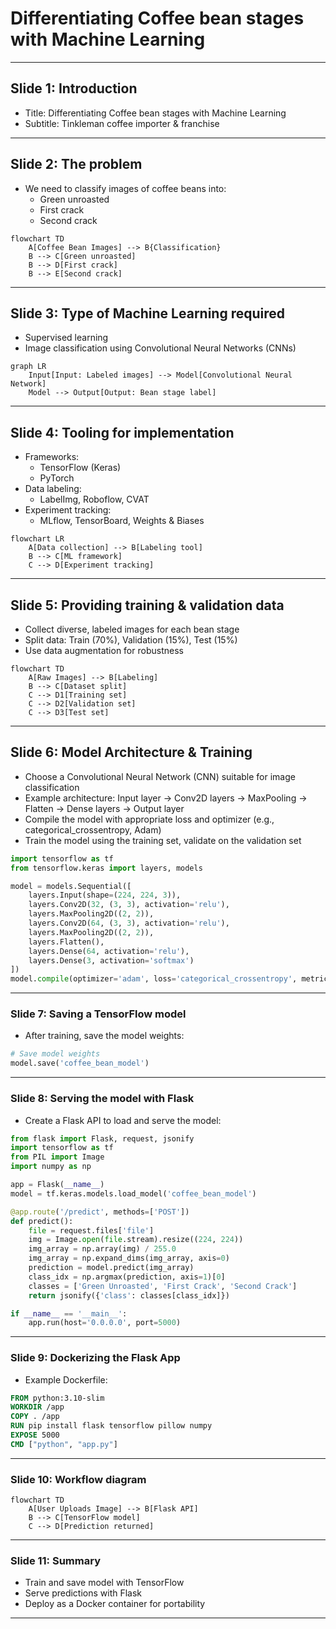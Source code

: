 # Differentiating Coffee bean stages with Machine Learning

---
## Slide 1: Introduction
- Title: Differentiating Coffee bean stages with Machine Learning
- Subtitle: Tinkleman coffee importer & franchise

<!-- Speaker notes: 
Why: Start by welcoming the audience and introducing the topic. Explain that coffee beans go through different stages during roasting, and identifying these stages is important for making good coffee. Many companies do this by hand, but it can be slow and inconsistent. Machine learning is a way for computers to learn from examples and help automate this process, making it faster and more reliable.
How: Tell the audience that you will show how machine learning can be used to look at pictures of coffee beans and decide what stage they are in. Mention that this can help the company make better coffee and save time. Let them know you will explain each step, even if they have never worked with machine learning before.
Extra: We use machine learning because it can look at lots of pictures very quickly and doesn't get tired or distracted like people do. For example, if you had to sort hundreds of photos of beans, you might make mistakes after a while, but a computer can keep going and be consistent every time. This helps make sure every cup of coffee tastes the way it should.
-->

---
## Slide 2: The problem
- We need to classify images of coffee beans into:
  - Green unroasted
  - First crack
  - Second crack

```mermaid
flowchart TD
    A[Coffee Bean Images] --> B{Classification}
    B --> C[Green unroasted]
    B --> D[First crack]
    B --> E[Second crack]
```

<!-- Speaker notes: 
Why: Explain that the main challenge is to look at a photo of coffee beans and figure out which stage they are in. Each stage changes the flavor and quality of the coffee. Doing this by eye can be hard, especially when you have a lot of beans to check.
How: Show the diagram and point out that we want to sort beans into three groups: green (not roasted), first crack (partially roasted), and second crack (more roasted). Explain that the differences can be subtle, so we need a smart system to help.
Extra: We use images because it's much easier and faster to take a photo than to check each bean by hand. For example, imagine a conveyor belt with beans passing by—a camera can snap pictures and the computer can sort them instantly. This saves time and helps avoid mistakes that can happen if someone is tired or in a hurry.
-->

---
## Slide 3: Type of Machine Learning required
- Supervised learning
- Image classification using Convolutional Neural Networks (CNNs)

```mermaid
graph LR
    Input[Input: Labeled images] --> Model[Convolutional Neural Network]
    Model --> Output[Output: Bean stage label]
```

<!-- Speaker notes: 
Why: Introduce the idea of machine learning. Supervised learning means we show the computer lots of examples where we already know the answer, so it can learn to recognize patterns.
How: Explain that we use a special kind of computer program called a Convolutional Neural Network (CNN) that is very good at looking at pictures. We give it many images of beans, each labeled with the correct stage, and it learns to tell them apart. The diagram shows how labeled images go in, and the model learns to give the right label as output.
Extra: We use supervised learning because it's like teaching a child with flashcards—"this is green, this is first crack, this is second crack." The CNN is chosen because it's like giving the computer special glasses that help it see shapes and colors in pictures. For example, if you show it enough photos of green beans, it learns what makes them different from roasted ones.
-->

---
## Slide 4: Tooling for implementation
- Frameworks:
  - TensorFlow (Keras)
  - PyTorch
- Data labeling:
  - LabelImg, Roboflow, CVAT
- Experiment tracking:
  - MLflow, TensorBoard, Weights & Biases

```mermaid
flowchart LR
    A[Data collection] --> B[Labeling tool]
    B --> C[ML framework]
    C --> D[Experiment tracking]
```

<!-- Speaker notes: 
Why: Using the right tools makes the process easier and more organized. Each tool has a specific job in the machine learning workflow.
How: Explain that we first collect images of beans. Then, we use labeling tools to mark which stage each bean is in—this is like putting a sticker on each photo saying "green" or "first crack." Next, we use frameworks like TensorFlow or PyTorch to build and train our model. Finally, experiment tracking tools help us keep notes on what we tried and how well it worked, so we can improve over time.
Extra: We pick TensorFlow or PyTorch because they are like toolkits with lots of ready-made parts for building models, so we don't have to start from scratch. LabelImg, Roboflow, and CVAT are like digital highlighters for marking what's in each photo. MLflow, TensorBoard, and Weights & Biases are like science notebooks—they help us remember what settings we used and which ones worked best. For example, if we try two different models, these tools help us see which one was more accurate.
-->

---
## Slide 5: Providing training & validation data
- Collect diverse, labeled images for each bean stage
- Split data: Train (70%), Validation (15%), Test (15%)
- Use data augmentation for robustness

```mermaid
flowchart TD
    A[Raw Images] --> B[Labeling]
    B --> C[Dataset split]
    C --> D1[Training set]
    C --> D2[Validation set]
    C --> D3[Test set]
```

<!-- Speaker notes: 
Why: The computer needs to see lots of different examples to learn well. If we only show it one kind of bean or lighting, it won't work in real life. Splitting the data helps us check if the computer is really learning or just memorizing.
How: Collect as many photos as possible, showing beans in different lighting, angles, and backgrounds. Label each photo with the correct stage. Split the photos into three groups: one for teaching the computer (training), one for checking its progress as it learns (validation), and one for testing it at the end (test). Data augmentation means making small changes to the photos—like flipping or brightening them—so the computer learns to handle variety.
Extra: We split the data so the computer doesn't just "cheat" by memorizing the answers. For example, if you only ever see one kind of green bean, you might think all green beans look the same, but in real life, they can look different. Data augmentation is like showing the computer the same bean but with sunglasses, a hat, or in a different room—so it learns to recognize beans no matter what.
-->

---
## Slide 6: Model Architecture & Training
- Choose a Convolutional Neural Network (CNN) suitable for image classification
- Example architecture: Input layer → Conv2D layers → MaxPooling → Flatten → Dense layers → Output layer
- Compile the model with appropriate loss and optimizer (e.g., categorical_crossentropy, Adam)
- Train the model using the training set, validate on the validation set

```python
import tensorflow as tf
from tensorflow.keras import layers, models

model = models.Sequential([
    layers.Input(shape=(224, 224, 3)),
    layers.Conv2D(32, (3, 3), activation='relu'),
    layers.MaxPooling2D((2, 2)),
    layers.Conv2D(64, (3, 3), activation='relu'),
    layers.MaxPooling2D((2, 2)),
    layers.Flatten(),
    layers.Dense(64, activation='relu'),
    layers.Dense(3, activation='softmax')
])
model.compile(optimizer='adam', loss='categorical_crossentropy', metrics=['accuracy'])
```

<!-- Speaker notes: 
Why: The structure of the model decides what it can learn. Training and validation help us make sure it learns the right things and doesn't just memorize the examples.
How: Explain that the model is like a series of filters that look for patterns in the images—edges, colors, shapes. The Conv2D layers are like looking for small details, MaxPooling picks out the most important parts, Flatten turns everything into a list, and Dense layers make the final decision. We use special settings (loss and optimizer) to help the computer learn. We train the model by showing it the training images and checking how well it does on the validation images, adjusting as needed.
Extra: We use a CNN because it's like giving the computer a magnifying glass to spot tiny differences in pictures. For example, the Conv2D layer is like looking for lines or spots, MaxPooling is like zooming out to see the big picture, and Dense layers are like making the final guess. We use 'adam' as the optimizer because it's good at helping the computer learn quickly, and 'categorical_crossentropy' because we have more than two categories (green, first crack, second crack). Training and validation are like practicing for a test and then checking your answers with a friend before the real exam.
-->

---
### Slide 7: Saving a TensorFlow model
- After training, save the model weights:

```python
# Save model weights
model.save('coffee_bean_model')
```

<!-- Speaker notes: 
Why: Once the computer has learned, we want to save its knowledge so we can use it later without retraining.
How: Use the save function to store the model in a file. This file keeps all the information the computer learned, so we can load it up and use it to make predictions on new images, even on a different computer.
Extra: Saving the model is like saving your progress in a video game. You don't want to start over every time! For example, after training, we save the model so we can use it in a café or on another computer without having to teach it all over again.
-->

---
### Slide 8: Serving the model with Flask
- Create a Flask API to load and serve the model:

```python
from flask import Flask, request, jsonify
import tensorflow as tf
from PIL import Image
import numpy as np

app = Flask(__name__)
model = tf.keras.models.load_model('coffee_bean_model')

@app.route('/predict', methods=['POST'])
def predict():
    file = request.files['file']
    img = Image.open(file.stream).resize((224, 224))
    img_array = np.array(img) / 255.0
    img_array = np.expand_dims(img_array, axis=0)
    prediction = model.predict(img_array)
    class_idx = np.argmax(prediction, axis=1)[0]
    classes = ['Green Unroasted', 'First Crack', 'Second Crack']
    return jsonify({'class': classes[class_idx]})

if __name__ == '__main__':
    app.run(host='0.0.0.0', port=5000)
```

<!-- Speaker notes: 
Why: We want to make it easy for anyone to use the model, even if they don't know how it works. A web API lets other programs send a photo and get a prediction back.
How: Flask is a simple tool for making web apps. We write a small program that loads the saved model, waits for someone to send a photo, prepares the photo so the model can understand it, asks the model for a prediction, and sends the answer back. This way, anyone can use the model by sending a photo to the web address.
Extra: We use Flask because it's like building a small post office for our model—people can send in a photo (like mailing a letter), and the model sends back the answer (like getting a reply). For example, a café owner could use their phone to take a picture of beans, send it to the app, and get an instant answer about the roasting stage.
-->

---
### Slide 9: Dockerizing the Flask App
- Example Dockerfile:

```dockerfile
FROM python:3.10-slim
WORKDIR /app
COPY . /app
RUN pip install flask tensorflow pillow numpy
EXPOSE 5000
CMD ["python", "app.py"]
```

<!-- Speaker notes: 
Why: Computers can be set up in many different ways, which can cause problems when moving programs from one place to another. Docker makes sure everything needed to run the app is included, so it works the same everywhere.
How: The Dockerfile is like a recipe. It tells the computer to start with a basic version of Python, add our code, install the tools we need, and open the right door (port) so people can use the app. We can then send this package to any computer or cloud service, and it will run just like on our own machine.
Extra: We use Docker because it's like putting our app in a lunchbox—everything it needs is packed inside, so it doesn't matter where you take it, it will always work. For example, if you want to run the app on your laptop or in the cloud, Docker makes sure it works the same way every time, with no missing pieces.
-->

---
### Slide 10: Workflow diagram

```mermaid
flowchart TD
    A[User Uploads Image] --> B[Flask API]
    B --> C[TensorFlow model]
    C --> D[Prediction returned]
```

<!-- Speaker notes: 
Why: Seeing the whole process in one picture helps everyone understand how the parts fit together.
How: Walk through the diagram step by step: a user takes a photo and uploads it, the Flask API receives it, the model looks at the photo and decides the stage, and the answer is sent back. This shows how everything connects, from the user to the final prediction.
Extra: The workflow is like an assembly line: the user is the person putting something on the belt (the photo), the Flask API is the worker who hands it to the expert (the model), and the expert gives the answer back. For example, a barista could snap a photo, send it to the app, and get a quick answer about the beans—all in a few seconds.
-->

---
### Slide 11: Summary
- Train and save model with TensorFlow
- Serve predictions with Flask
- Deploy as a Docker container for portability

<!-- Speaker notes: 
Why: It's important to review what we've learned and see the big picture.
How: Go over the main steps: collecting and labeling data, building and training the model, saving it, making it available through a web API, and packaging it with Docker. Emphasize that this approach can be used for many other problems where we want computers to recognize things in images. Encourage questions and curiosity.
Extra: We use this workflow because it makes the whole process simple and repeatable. For example, you could use the same steps to teach a computer to recognize ripe fruit, sort recycling, or spot defects in products. The tools and steps we chose help make sure anyone can use the system, anywhere, without needing to be a machine learning expert.
-->

---
